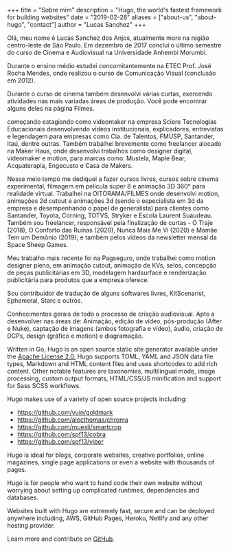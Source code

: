+++
title = "Sobre mim"
description = "Hugo, the world's fastest framework for building websites"
date = "2019-02-28"
aliases = ["about-us", "about-hugo", "contact"]
author = "Lucas Sanchez"
+++

Olá, meu nome é Lucas Sanchez dos Anjos, atualmente moro na região centro-leste de São Paulo.
Em dezembro de 2017 concluí o último semestre do curso de Cinema e Audiovisual na Universidade Anhembi Morumbi.

Durante o ensino médio estudei concomitantemente na ETEC Prof. José Rocha Mendes, onde realizou o curso de Comunicação Visual (conclusão em 2012).


Durante o curso de cinema também desenvolvi várias curtas, exercendo atividades nas mais variadas áreas de produção.
Você pode encontrar alguns deles na página Filmes.

começando estagiando como videomaker na empresa Sciere Tecnologias Educacionais desenvolvendo vídeos institucionais, explicadores, entrevistas e legendagem para empresas como Cia. de Talentos, FMUSP, Santander, Itaú, dentre outras.
Também trabalhei brevemente como freelancer alocado na Maker Haus, onde desenvolvi trabalhos como designer digital, videomaker e motion, para marcas como: Mustela, Maple Bear, Acquaterapia, Engecusto e Casa de Makers.


Nesse meio tempo me dediquei a fazer cursos livres, cursos sobre cinema experimental, filmagem em película super 8 e animação 3D 360° para realidade virtual.
Trabalhei na OITORAMA/FILMES onde desenvolvi motion, animações 2d cutout e animações 3d (sendo o especialista em 3d da empresa e desempenhando o papel de generalista) para clientes como Santander, Toyota, Corning, TOTVS, Stryker e Escola Laurent Suaudeau.
Também sou freelancer, responsável pela finalização de curtas - O Traje (2018), O Conforto das Ruínas (2020), Nunca Mais Me Vi (2020) e Mamãe Tem um Demônio (2019); e também pelos vídeos da newsletter mensal da Space Sheep Games.

Meu trabalho mais recente foi na Pagseguro, onde trabalhei como motion designer pleno, em animação cutout, animação de KVs, selos, concepção de peças publicitárias em 3D, modelagem hardsurface e renderização publicitária para produtos que a empresa oferece.

Sou contribuidor de tradução de alguns softwares livres, KitScenarist, Ephemeral, Starc e outros.

Conhecimentos gerais de todo o processo de criação audiovisual. Apto a desenvolver nas áreas de: Animação, edição de vídeo, pós-produção (After e Nuke), captação de imagens (ambos fotografia e vídeo), áudio, criação de DCPs, design (gráfico e motion) e diagramação.

Written in Go, Hugo is an open source static site generator available under the [Apache License 2.0.](https://github.com/gohugoio/hugo/blob/master/LICENSE) Hugo supports TOML, YAML and JSON data file types, Markdown and HTML content files and uses shortcodes to add rich content. Other notable features are taxonomies, multilingual mode, image processing, custom output formats, HTML/CSS/JS minification and support for Sass SCSS workflows.

Hugo makes use of a variety of open source projects including:

- https://github.com/yuin/goldmark
- https://github.com/alecthomas/chroma
- https://github.com/muesli/smartcrop
- https://github.com/spf13/cobra
- https://github.com/spf13/viper

Hugo is ideal for blogs, corporate websites, creative portfolios, online magazines, single page applications or even a website with thousands of pages.

Hugo is for people who want to hand code their own website without worrying about setting up complicated runtimes, dependencies and databases.

Websites built with Hugo are extremely fast, secure and can be deployed anywhere including, AWS, GitHub Pages, Heroku, Netlify and any other hosting provider.

Learn more and contribute on [GitHub](https://github.com/gohugoio).
